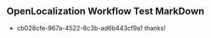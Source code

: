 ## OpenLocalization Workflow Test MarkDown
* cb028cfe-967a-4522-8c3b-ad6b443cf9a1 thanks!

<!--HONumber=Jul16_HO4-->


